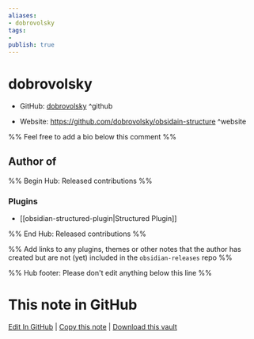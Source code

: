 ```yaml
---
aliases:
- dobrovolsky
tags:
- 
publish: true
---
```


# dobrovolsky

- GitHub: [dobrovolsky](https://github.com/dobrovolsky/) ^github
<!-- - Discord: `@` ^discord-->
- Website: <https://github.com/dobrovolsky/obsidain-structure> ^website
<!-- - [[Publish sites|Publish site]]: ^publish-->

%% Feel free to add a bio below this comment %%


## Author of

%% Begin Hub: Released contributions %%
### Plugins
- [[obsidian-structured-plugin|Structured Plugin]]

%% End Hub: Released contributions %%

%% Add links to any plugins, themes or other notes that the author has created but are not (yet) included in the `obsidian-releases` repo %%

<!--
### Unlisted plugins
-->

<!--
### Others
-->

<!--
## Sponsor this author
-->

<!-- - [[GitHub sponsors]]: [Sponsor @dobrovolsky on GitHub Sponsors](https://github.com/sponsors/dobrovolsky) ^github-sponsor-->
<!-- - [[Buy me a coffee]]: <https://> ^buy-me-a-coffee-->
<!-- - [[PayPal]]: <https://> ^paypal-->
<!-- - [[Patreon]]: <https://> ^patreon-->

<!--
## Follow this author
-->

<!-- - [[YouTube Channels|On YouTube]]: <https://> ^youtube-->
<!-- - Twitter: <https://> ^twitter-->
<!-- - ... -->

%% Hub footer: Please don't edit anything below this line %%

# This note in GitHub

<span class="git-footer">[Edit In GitHub](https://github.dev/obsidian-community/obsidian-hub/blob/main/01%20-%20Community/People/dobrovolsky.md "git-hub-edit-note") | [Copy this note](https://raw.githubusercontent.com/obsidian-community/obsidian-hub/main/01%20-%20Community/People/dobrovolsky.md "git-hub-copy-note") | [Download this vault](https://github.com/obsidian-community/obsidian-hub/archive/refs/heads/main.zip "git-hub-download-vault") </span>
